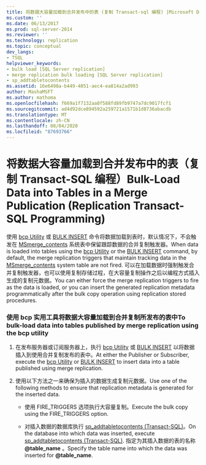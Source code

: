 ```yaml
---
title: 将数据大容量加载到合并发布中的表 (复制 Transact-sql 编程) |Microsoft Docs
ms.custom: ''
ms.date: 06/13/2017
ms.prod: sql-server-2014
ms.reviewer: ''
ms.technology: replication
ms.topic: conceptual
dev_langs:
- TSQL
helpviewer_keywords:
- bulk load [SQL Server replication]
- merge replication bulk loading [SQL Server replication]
- sp_addtabletocontents
ms.assetid: 16e6498a-b449-4051-aec4-ea814a2ad993
author: MashaMSFT
ms.author: mathoma
ms.openlocfilehash: f669a1f7132aa0f588fd89fb9747a7dc9017fcf1
ms.sourcegitcommit: ad4d92dce894592a259721a1571b1d8736abacdb
ms.translationtype: MT
ms.contentlocale: zh-CN
ms.lasthandoff: 08/04/2020
ms.locfileid: "87693766"
---
```

# <a name="bulk-load-data-into-tables-in-a-merge-publication-replication-transact-sql-programming"></a><span data-ttu-id="13b87-102">将数据大容量加载到合并发布中的表（复制 Transact-SQL 编程）</span><span class="sxs-lookup"><span data-stu-id="13b87-102">Bulk-Load Data into Tables in a Merge Publication (Replication Transact-SQL Programming)</span></span>
  <span data-ttu-id="13b87-103">使用 [bcp Utility](../../tools/bcp-utility.md) 或 [BULK INSERT](/sql/t-sql/statements/bulk-insert-transact-sql) 命令将数据加载到表时，默认情况下，不会触发在 [MSmerge_contents](/sql/relational-databases/system-tables/msmerge-contents-transact-sql) 系统表中保留跟踪数据的合并复制触发器。</span><span class="sxs-lookup"><span data-stu-id="13b87-103">When data is loaded into tables using the [bcp Utility](../../tools/bcp-utility.md) or the [BULK INSERT](/sql/t-sql/statements/bulk-insert-transact-sql) command, by default, the merge replication triggers that maintain tracking data in the [MSmerge_contents](/sql/relational-databases/system-tables/msmerge-contents-transact-sql) system table are not fired.</span></span> <span data-ttu-id="13b87-104">可以在加载数据时强制触发合并复制触发器，也可以使用复制存储过程，在大容量复制操作之后以编程方式插入生成的复制元数据。</span><span class="sxs-lookup"><span data-stu-id="13b87-104">You can either force the merge replication triggers to fire as the data is loaded, or you can insert the generated replication metadata programmatically after the bulk copy operation using replication stored procedures.</span></span>  
  
### <a name="to-bulk-load-data-into-tables-published-by-merge-replication-using-the-bcp-utility"></a><span data-ttu-id="13b87-105">使用 bcp 实用工具将数据大容量加载到合并复制所发布的表中</span><span class="sxs-lookup"><span data-stu-id="13b87-105">To bulk-load data into tables published by merge replication using the bcp utility</span></span>  
  
1.  <span data-ttu-id="13b87-106">在发布服务器或订阅服务器上，执行 [bcp Utility](../../tools/bcp-utility.md) 或 [BULK INSERT](/sql/t-sql/statements/bulk-insert-transact-sql) 以将数据插入到使用合并复制发布的表中。</span><span class="sxs-lookup"><span data-stu-id="13b87-106">At either the Publisher or Subscriber, execute the [bcp Utility](../../tools/bcp-utility.md) or [BULK INSERT](/sql/t-sql/statements/bulk-insert-transact-sql) to insert data into a table published using merge replication.</span></span>  
  
2.  <span data-ttu-id="13b87-107">使用以下方法之一来确保为插入的数据生成复制元数据。</span><span class="sxs-lookup"><span data-stu-id="13b87-107">Use one of the following methods to ensure that replication metadata is generated for the inserted data.</span></span>  
  
    -   <span data-ttu-id="13b87-108">使用 FIRE_TRIGGERS 选项执行大容量复制。</span><span class="sxs-lookup"><span data-stu-id="13b87-108">Execute the bulk copy using the FIRE_TRIGGERS option.</span></span>  
  
    -   <span data-ttu-id="13b87-109">对插入数据的数据库执行 [sp_addtabletocontents (Transact-SQL)](/sql/relational-databases/system-stored-procedures/sp-addtabletocontents-transact-sql)。</span><span class="sxs-lookup"><span data-stu-id="13b87-109">On the database into which data was inserted, execute [sp_addtabletocontents &#40;Transact-SQL&#41;](/sql/relational-databases/system-stored-procedures/sp-addtabletocontents-transact-sql).</span></span> <span data-ttu-id="13b87-110">指定为其插入数据的表的名称 **@table_name** 。</span><span class="sxs-lookup"><span data-stu-id="13b87-110">Specify the table name into which the data was inserted for **@table_name**.</span></span>  
  
  
